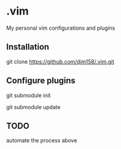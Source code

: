 # .vim
My personal vim configurations and plugins

## Installation

git clone https://github.com/djm158/.vim.git

## Configure plugins

git submodule init <PLUGIN-NAME>

git submodule update

## TODO

automate the process above
